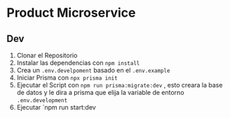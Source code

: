 # Product Microservice

## Dev
1. Clonar el Repositorio
2. Instalar las dependencias con `npm install`
4. Crea un  `.env.develpoment` basado en el `.env.example`
5. Iniciar Prisma con `npx prisma init`
6. Ejecutar el Script con `npm run prisma:migrate:dev` , esto creara la base de datos y le dira a prisma que elija la variable de entorno `.env.development `
7. Ejecutar `npm run start:dev